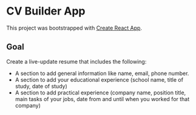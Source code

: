 # CV Builder App

This project was bootstrapped with [Create React App](https://github.com/facebook/create-react-app).

## Goal

Create a live-update resume that includes the following:

- A section to add general information like name, email, phone number.
- A section to add your educational experience (school name, title of study, date of study)
- A section to add practical experience (company name, position title, main tasks of your jobs, date from and until when you worked for that company)
